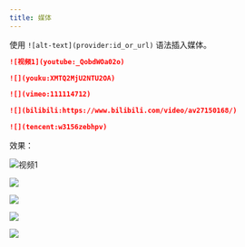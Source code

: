 ```yaml
---
title: 媒体
---
```



使用 `![alt-text](provider:id_or_url)` 语法插入媒体。

```md
![视频1](youtube:_QobdWOa02o)

![](youku:XMTQ2MjU2NTU2OA)

![](vimeo:111114712)

![](bilibili:https://www.bilibili.com/video/av27150168/)

![](tencent:w3156zebhpv)
```

效果：

![视频1](youtube:_QobdWOa02o)

![](youku:XMTQ2MjU2NTU2OA)

![](vimeo:111114712)

![](bilibili:https://www.bilibili.com/video/av27150168/)

![](tencent:w3156zebhpv)
